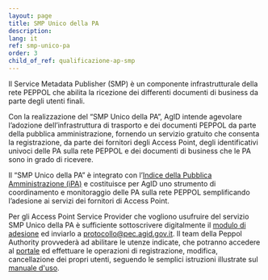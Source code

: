 ```yaml
---
layout: page
title: SMP Unico della PA
description:
lang: it
ref: smp-unico-pa
order: 3
child_of_ref: qualificazione-ap-smp
---
```


Il Service Metadata Publisher (SMP) è un componente infrastrutturale della rete PEPPOL che abilita la ricezione dei differenti documenti di business da parte degli utenti finali.

Con la realizzazione del “SMP Unico della PA”, AgID intende agevolare l’adozione dell’infrastruttura di trasporto e dei documenti PEPPOL da parte della pubblica amministrazione, fornendo un servizio gratuito che consenta la registrazione, da parte dei fornitori degli Access Point, degli identificativi univoci delle PA sulla rete PEPPOL e dei documenti di business che le PA sono in grado di ricevere.

Il “SMP Unico della PA” è integrato con l’[Indice della Pubblica Amministrazione (iPA)](https://indicepa.gov.it/) e costituisce per AgID uno strumento di coordinamento e monitoraggio delle PA sulla rete PEPPOL semplificando l’adesione ai servizi dei fornitori di Access Point.

Per gli Access Point Service Provider che vogliono usufruire del servizio SMP Unico della PA è sufficiente sottoscrivere digitalmente il [modulo di adesione](/attachments/Form_Abilitazione_SMP_v0.6.docx) ed inviarlo a [protocollo@pec.agid.gov.it](mailto:protocollo@pec.agid.gov.it). Il team della Peppol Authority provvederà ad abilitare le utenze indicate, che potranno accedere al [portale](https://peppol-smp-w.agid.gov.it/ipa/) ed effettuare le operazioni di registrazione, modifica, cancellazione dei propri utenti, seguendo le semplici istruzioni illustrate sul [manuale d'uso](/attachments/Manuale_Interfaccia_SMP_Service_Provider_v1.0.pdf).
